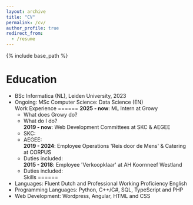```yaml
---
layout: archive
title: "CV"
permalink: /cv/
author_profile: true
redirect_from:
  - /resume
---
```


{% include base_path %}

Education
======
* BSc Informatica (NL), Leiden University, 2023
* Ongoing: MSc Computer Science: Data Science (EN)
\
Work Experience
======
**2025 - now**: ML Intern at Growy
  * What does Growy do?
  * What do I do?
\
**2019 - now**: Web Development Committees at SKC & AEGEE
  * SKC:
  * AEGEE:
\
**2019 - 2024**: Employee Operations 'Reis door de Mens' & Catering at CORPUS 
  * Duties included: 
\
**2015 - 2018**: Employee 'Verkoopklaar' at AH Koornneef Westland
  * Duties included: 
\
Skills
======
* Languages: Fluent Dutch and Professional Working Proficiency English
* Programming Languages: Python, C++/C#, SQL, TypeScript and PHP
* Web Development: Wordpress, Angular, HTML and CSS

